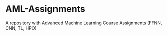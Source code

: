 # AML-Assignments
A repository with Advanced Machine Learning Course Assignments (FFNN, CNN, TL, HPO)
